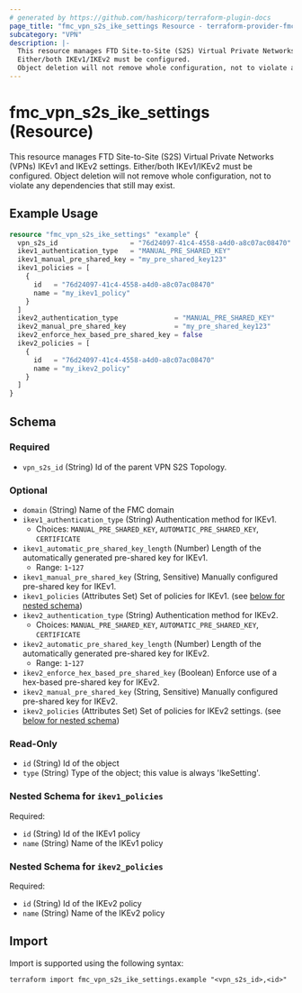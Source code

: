```yaml
---
# generated by https://github.com/hashicorp/terraform-plugin-docs
page_title: "fmc_vpn_s2s_ike_settings Resource - terraform-provider-fmc"
subcategory: "VPN"
description: |-
  This resource manages FTD Site-to-Site (S2S) Virtual Private Networks (VPNs) IKEv1 and IKEv2 settings.
  Either/both IKEv1/IKEv2 must be configured.
  Object deletion will not remove whole configuration, not to violate any dependencies that still may exist.
---
```


# fmc_vpn_s2s_ike_settings (Resource)

This resource manages FTD Site-to-Site (S2S) Virtual Private Networks (VPNs) IKEv1 and IKEv2 settings.
 Either/both IKEv1/IKEv2 must be configured.
 Object deletion will not remove whole configuration, not to violate any dependencies that still may exist.

## Example Usage

```terraform
resource "fmc_vpn_s2s_ike_settings" "example" {
  vpn_s2s_id                  = "76d24097-41c4-4558-a4d0-a8c07ac08470"
  ikev1_authentication_type   = "MANUAL_PRE_SHARED_KEY"
  ikev1_manual_pre_shared_key = "my_pre_shared_key123"
  ikev1_policies = [
    {
      id   = "76d24097-41c4-4558-a4d0-a8c07ac08470"
      name = "my_ikev1_policy"
    }
  ]
  ikev2_authentication_type              = "MANUAL_PRE_SHARED_KEY"
  ikev2_manual_pre_shared_key            = "my_pre_shared_key123"
  ikev2_enforce_hex_based_pre_shared_key = false
  ikev2_policies = [
    {
      id   = "76d24097-41c4-4558-a4d0-a8c07ac08470"
      name = "my_ikev2_policy"
    }
  ]
}
```

<!-- schema generated by tfplugindocs -->
## Schema

### Required

- `vpn_s2s_id` (String) Id of the parent VPN S2S Topology.

### Optional

- `domain` (String) Name of the FMC domain
- `ikev1_authentication_type` (String) Authentication method for IKEv1.
  - Choices: `MANUAL_PRE_SHARED_KEY`, `AUTOMATIC_PRE_SHARED_KEY`, `CERTIFICATE`
- `ikev1_automatic_pre_shared_key_length` (Number) Length of the automatically generated pre-shared key for IKEv1.
  - Range: `1`-`127`
- `ikev1_manual_pre_shared_key` (String, Sensitive) Manually configured pre-shared key for IKEv1.
- `ikev1_policies` (Attributes Set) Set of policies for IKEv1. (see [below for nested schema](#nestedatt--ikev1_policies))
- `ikev2_authentication_type` (String) Authentication method for IKEv2.
  - Choices: `MANUAL_PRE_SHARED_KEY`, `AUTOMATIC_PRE_SHARED_KEY`, `CERTIFICATE`
- `ikev2_automatic_pre_shared_key_length` (Number) Length of the automatically generated pre-shared key for IKEv2.
  - Range: `1`-`127`
- `ikev2_enforce_hex_based_pre_shared_key` (Boolean) Enforce use of a hex-based pre-shared key for IKEv2.
- `ikev2_manual_pre_shared_key` (String, Sensitive) Manually configured pre-shared key for IKEv2.
- `ikev2_policies` (Attributes Set) Set of policies for IKEv2 settings. (see [below for nested schema](#nestedatt--ikev2_policies))

### Read-Only

- `id` (String) Id of the object
- `type` (String) Type of the object; this value is always 'IkeSetting'.

<a id="nestedatt--ikev1_policies"></a>
### Nested Schema for `ikev1_policies`

Required:

- `id` (String) Id of the IKEv1 policy
- `name` (String) Name of the IKEv1 policy


<a id="nestedatt--ikev2_policies"></a>
### Nested Schema for `ikev2_policies`

Required:

- `id` (String) Id of the IKEv2 policy
- `name` (String) Name of the IKEv2 policy

## Import

Import is supported using the following syntax:

```shell
terraform import fmc_vpn_s2s_ike_settings.example "<vpn_s2s_id>,<id>"
```
